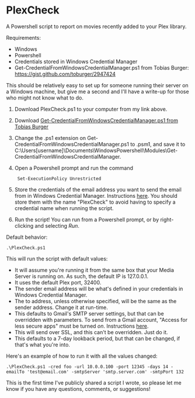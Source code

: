 # PlexCheck
A Powershell script to report on movies recently added to your Plex library.

Requirements:
- Windows
- Powershell
- Credentials stored in Windows Credential Manager
- Get-CredentialFromWindowsCredentialManager.ps1 from Tobias Burger: https://gist.github.com/toburger/2947424

This should be relatively easy to set up for someone running their server on a Windows machine, but give me a second and I'll have a write-up for those who might not know what to do.

1. Download PlexCheck.ps1 to your computer from my link above.
2. Download [Get-CredentialFromWindowsCredentialManager.ps1 from Tobias Burger](https://gist.github.com/toburger/2947424)
3. Change the .ps1 extension on Get-CredentialFromWindowsCredentialManager.ps1 to .psm1, and save it to C:\Users\[username]\Documents\WindowsPowershell\Modules\Get-CredentialFromWindowsCredentialManager\.
4. Open a Powershell prompt and run the command

        Set-ExecutionPolicy Unrestricted

5. Store the credentials of the email address you want to send the email from in Windows Credential Manager. Instructions [here](http://windows.microsoft.com/en-us/windows7/store-passwords-certificates-and-other-credentials-for-automatic-logon). You should store them with the name "PlexCheck" to avoid having to specify a credential name when running the script.
6. Run the script! You can run from a Powershell prompt, or by right-clicking and selecting *Run*.

Default behavior:

    .\PlexCheck.ps1

This will run the script with default values:

- It will assume you're running it from the same box that your Media Server is running on. As such, the default IP is 127.0.0.1.
- It uses the default Plex port, 32400.
- The sender email address will be what's defined in your credentials in Windows Credential Manager.
- The to address, unless otherwise specified, will be the same as the sender address. Change it at run-time.
- This defaults to Gmail's SMTP server settings, but that can be overridden with parameters. To send from a Gmail account, "Access for less secure apps" must be turned *on*. Instructions [here](https://support.google.com/accounts/answer/6010255?hl=en).
- This will send over SSL, and this can't be overridden. Just do it.
- This defaults to a 7-day lookback period, but that can be changed, if that's what you're into.

Here's an example of how to run it with all the values changed:

    .\PlexCheck.ps1 -cred foo -url 10.0.0.100 -port 12345 -days 14 -emailTo 'test@email.com' -smtpServer 'smtp.server.com' -smtpPort 132

This is the first time I've publicly shared a script I wrote, so please let me know if you have any questions, comments, or suggestions!
